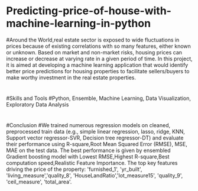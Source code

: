 # Predicting-price-of-house-with-machine-learning-in-python
#Around the World,real estate sector is exposed to wide fluctuations in prices because of existing correlations with so many features, either known or unknown. Based on market and non-market risks, housing prices can increase or decrease at varying rate in a given period of time. In this project, it is aimed at developing a machine learning application that would identify better price predictions for housing properties to facilitate sellers/buyers to make worthy investment in the real estate properties.
#
#Skills and Tools
#Python, Ensemble, Machine Learning, Data Visualization, Exploratory Data Analysis
#
#Conclusion
#We trained numerous regression models on cleaned, preprocessed train data (e.g., simple linear regression, lasso, ridge, KNN, Support vector regressor-SVR, Decision tree regressor-DT) and evaluate their performance using R-square,Root Mean Squared Error (RMSE), MSE, MAE on the test data. The best performance is given by ensembled Gradient boosting model with Lowest RMSE,Highest R-square,Best computation speed,Realistic Feature Importance. The top key features driving the price of the property: 'furnished_1', 'yr_built', 'living_measure','quality_8', 'HouseLandRatio','lot_measure15', 'quality_9', 'ceil_measure', 'total_area'.
